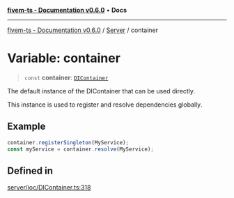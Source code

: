 [**fivem-ts - Documentation v0.6.0**](../../../README.md) • **Docs**

***

[fivem-ts - Documentation v0.6.0](../../../README.md) / [Server](../README.md) / container

# Variable: container

> `const` **container**: [`DIContainer`](../classes/DIContainer.md)

The default instance of the DIContainer that can be used directly.

This instance is used to register and resolve dependencies globally.

## Example

```ts
container.registerSingleton(MyService);
const myService = container.resolve(MyService);
```

## Defined in

[server/ioc/DIContainer.ts:318](https://github.com/Purpose-Dev/fivem-ts/blob/main/src/server/ioc/DIContainer.ts#L318)
